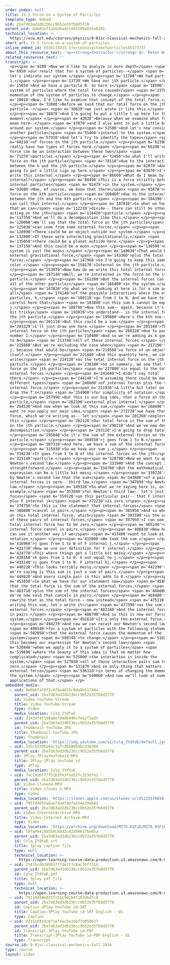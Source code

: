 ```yaml
---
order_index: null
title: 15.5 Force on a System of Particles
template_type: Embed
uid: 2ba7d63ed3db236cc9b52e35fb8d5f70
parent_uid: bde03ef1a56d0a421445595a935e6101
technical_location: >-
  https://ocw.mit.edu/courses/physics/8-01sc-classical-mechanics-fall-2016/week-5-momentum-and-impulse/15.5-force-on-a-system-of-particles/15.5-force-on-a-system-of-particles
short_url: 15.5-force-on-a-system-of-particles
inline_embed_id: 5536115815.5forceonasystemofparticles45573737
about_this_resource_text: '<p><strong>Instructor:</strong> Dr. Peter Dourmashkin</p>'
related_resources_text: ''
transcript: >-
  <p><span m='4280'>Now we'd like to analyze in more depth</span> <span
  m='6950'>our result that for a system of particles--</span> <span m='9900'>so
  let's indicate our system.</span> </p><p><span m='11780'>We had particle
  1.</span> </p><p><span m='13730'>We have our jth particle.</span> </p><p><span
  m='15650'>And we have a particle N. So here's</span> <span m='18500'>our
  system of particles where the total force caused</span> <span m='23780'>the
  momentum of the system of particles to change.</span> </p><p><span
  m='28010'>Now, I'd like to examine that concept of the total force.</span>
  </p><p><span m='32000'>Before we said that our total force on the jth
  particle--</span> <span m='36620'>we just wrote it like this.</span>
  </p><p><span m='38870'>And I'm going to put a little t up here for the
  moment.</span> </p><p><span m='42630'>Because when we examine what force we
  mean here--</span> <span m='47070'>and I also want to put a little boundary
  around our system.</span> </p><p><span m='52580'>And let's now consider
  another particle</span> <span m='55460'>internal to the system.</span>
  </p><p><span m='57910'>And let's try to identify the types</span> <span
  m='60230'>of forces on the jth particle.</span> </p><p><span m='62390'>We can
  really have two types of forces here.</span> </p><p><span m='66200'>Our first
  force can be an interaction between these two</span> <span
  m='71270'>particles.</span> </p><p><span m='72450'>So what I'll write is the
  force on the jth particle</span> <span m='78110'>due to the interaction
  between the k and the jth particle.</span> </p><p><span m='82079'>And I'm
  going to put a little sign up here.</span> </p><p><span m='83870'>I'm going to
  write this internal.</span> </p><p><span m='86660'>What do I mean by
  internal?</span> </p><p><span m='88490'>This is a force strictly between the
  internal particles</span> <span m='92479'>in the system.</span> </p><p><span
  m='93600'>Now, of course, we know that there</span> <span m='95870'>must be a
  force on the kth particle</span> <span m='100460'>due to the interaction
  between the jth and the kth particle.</span> </p><p><span m='104390'>And we
  can call that internal.</span> </p><p><span m='107810'>So what we have here is
  that we can</span> <span m='112220'>divide-- there can still be other forces
  acting on the jth</span> <span m='116420'>particle.</span> </p><p><span
  m='117350'>And we'll do a decomposition like this.</span> </p><p><span
  m='120060'>We'll say that the total force on the jth particle</span> <span
  m='125030'>can come from some external forces.</span> </p><p><span
  m='128990'>There could be an object outside our system.</span> </p><p><span
  m='132800'>If these were interacting gravitationally,</span> <span
  m='135050'>there could be a planet outside here.</span> </p><p><span
  m='137150'>And this could be a moon.</span> </p><p><span m='138590'>And our
  system is just the moons.</span> </p><p><span m='140630'>That would be an
  external gravitational force,</span> <span m='143360'>plus the total internal
  forces.</span> </p><p><span m='147960'>So I'm going to keep this same
  color.</span> </p><p><span m='150170'>Internal on the jth particle.</span>
  </p><p><span m='153079'>Now how do we write this total internal force?</span>
  </p><p><span m='157140'>Well, we're interested in the force on the jth
  particle.</span> </p><p><span m='162260'>But the internal forces can come from
  all of the other particles</span> <span m='166400'>in the system.</span>
  </p><p><span m='167820'>So what we're looking at here is for a sum over
  all</span> <span m='174140'>of the possible interactions where the other
  particles, k,</span> <span m='180110'>go from 1 to N. And we have to be very
  careful here that</span> <span m='183800'>in this sum k cannot be equal to
  j.</span> </p><p><span m='188780'>Now this sum-- again, because it's a little
  bit tricky</span> <span m='193910'>to understand-- is the internal force on
  the jth particle.</span> </p><p><span m='199800'>Here's the kth one.</span>
  </p><p><span m='201110'>But this could be a sum.</span> </p><p><span
  m='203329'>I'll just draw one here.</span> </p><p><span m='205340'>This is the
  internal force on the jth particle</span> <span m='208220'>due to particle
  number 1.</span> </p><p><span m='210400'>And so we're adding as k goes from 1
  to N</span> <span m='213740'>all of these internal forces.</span> </p><p><span
  m='215660'>But we're excluding the case when</span> <span m='217190'>k equals
  j, because that would be</span> <span m='219560'>a force of an object on
  itself.</span> </p><p><span m='221840'>And this quantity here, we can
  write</span> <span m='224120'>as the total internal force on the jth
  particle.</span> </p><p><span m='230180'>So in summary, we see that the total
  force on the jth particle</span> <span m='237800'>is equal to the total
  external forces.</span> </p><p><span m='241640'>I didn't say total
  there.</span> </p><p><span m='244140'>I'm assuming there could be many
  different types</span> <span m='246800'>of internal forces plus the total
  internal force.</span> </p><p><span m='251930'>A little bit later on, we can
  drop the T's</span> <span m='254900'>for simplicity of notation.</span>
  </p><p><span m='257990'>But this is our big idea, that a force on the jth
  particle,</span> <span m='262100'>external plus internal.</span> </p><p><span
  m='264530'>And now when we look at this sum,</span> <span m='268490'>and we
  want to now apply our main idea,</span> <span m='272720'>we have that the
  force, which we're writing as-- let's</span> <span m='281360'>explore
  this.</span> </p><p><span m='282120'>Our total force is the sum of the forces
  on the jth particle.</span> </p><p><span m='290210'>And we've now done this
  decomposition.</span> </p><p><span m='293120'>I'm going to drop total.</span>
  </p><p><span m='295040'>So it's the sum of the external forces on the jth
  particle.</span> </p><p><span m='304550'>j goes from 1 to N.</span>
  </p><p><span m='307310'>And here, we have a sum of the internal forces.</span>
  </p><p><span m='315930'>So we have our sum j.</span> </p><p><span
  m='318230'>It goes from 1 to N of the internal forces on the jth</span> <span
  m='325149'>particle.</span> </p><p><span m='328790'>Now we want to apply
  Newton's second law.</span> </p><p><span m='331940'>And the concept is very
  straightforward.</span> </p><p><span m='334760'>But the mathematical
  expression can be a little bit messy.</span> </p><p><span m='339720'>We know
  by Newton's second law that the sum</span> <span m='343880'>of a pair of
  internal forces is zero-- third law,</span> <span m='347690'>by Newton's third
  law.</span> </p><p><span m='349320'>So what we're saying here is, as an
  example,</span> <span m='353840'>for Newton's third law-- let's just
  focus</span> <span m='359120'>on this particular pair-- that F internal kj
  plus F internal jk</span> <span m='372230'>is zero.</span> </p><p><span
  m='374750'>So this is the statement that internal forces</span> <span
  m='380880'>cancel in pairs.</span> </p><p><span m='385950'>And so when I look
  at this total internal force, which</span> <span m='393390'>is the sum of all
  of these pairs of internal forces,</span> <span m='397950'>I can see that the
  total internal force has to be zero.</span> </p><p><span m='405240'>So
  internal force cancel in pairs.</span> </p><p><span m='408830'>Now here, we
  can see it another way if we</span> <span m='413400'>want to look at this
  notation.</span> </p><p><span m='415080'>We took the sum.</span> </p><p><span
  m='416960'>j goes from 1 to N of F internal j.</span> </p><p><span
  m='421710'>Now we use our definition for F internal.</span> </p><p><span
  m='424770'>This where things get a little bit messy.</span> </p><p><span
  m='428160'>k goes from 1 to N. k not equal to j.</span> </p><p><span
  m='433140'>j goes from 1 to N. F internal kj.</span> </p><p><span
  m='440220'>This looks terribly messy.</span> </p><p><span m='442290'>But what
  we're saying is this sum is just a sum of pairs.</span> </p><p><span
  m='449820'>And every single pair in this adds to 0.</span> </p><p><span
  m='453850'>So what we have for our statement now</span> <span m='458520'>is
  that the total force is the sum of the external forces,</span> <span
  m='463710'>plus the sum of the internal forces</span> <span m='466080'>which
  we've now said that cancels in pairs.</span> </p><p><span m='469480'>So let's
  rewrite that as the total force-- now instead</span> <span m='475110'>of
  writing this sum, let's write it</span> <span m='477390'>as the sum of the
  external forces.</span> </p><p><span m='482340'>And the internal forces cancel
  in pairs.</span> </p><p><span m='486790'>And so this is now our force on our
  system.</span> </p><p><span m='491610'>It's only the external force.</span>
  </p><p><span m='494270'>And now we can recast our Newton's second law</span>
  <span m='498540'>for a system of particles with the following statement</span>
  <span m='502050'>that the external force causes the momentum of the
  system</span> <span m='508740'>to change.</span> </p><p><span m='510270'>And
  this becomes our expression for Newton's second law</span> <span
  m='516840'>when we apply it to a system of particles</span> <span
  m='519690'>where the beauty of this idea is that no matter how
  complicated</span> <span m='525000'>the interaction is inside the
  system,</span> <span m='527850'>all of those interactive pairs sum to
  zero.</span> </p><p><span m='531870'>And so only thing that matters is the
  external force</span> <span m='536310'>in terms of changing the momentum of
  the system.</span> </p><p><span m='540060'>And now we'll look at some
  applications of that.</span> </p>
embedded_media:
  - uid: 0e6bbfaf8f2c0f6a4828c0da8b517404
    parent_uid: 2ba7d63ed3db236cc9b52e35fb8d5f70
    id: Video-YouTube-Stream
    title: Video-YouTube-Stream
    type: Video
    media_location: Cslq_ZYdYwE
  - uid: d143df4f100a0efd880446cfeb2f2ad7
    parent_uid: 2ba7d63ed3db236cc9b52e35fb8d5f70
    id: Thumbnail-YouTube-JPG
    title: Thumbnail-YouTube-JPG
    type: Thumbnail
    media_location: 'https://img.youtube.com/vi/Cslq_ZYdYwE/default.jpg'
  - uid: 535c5d396a4bc1a7c3bb86b9bcd3030d
    parent_uid: 2ba7d63ed3db236cc9b52e35fb8d5f70
    id: 3Play-3PlayYouTubeid-MP4
    title: 3Play-3Play YouTube id
    type: 3Play
    media_location: Cslq_ZYdYwE
  - uid: 7ac1aa6ff7f51b3fe3faa52fc223efe1
    parent_uid: 2ba7d63ed3db236cc9b52e35fb8d5f70
    id: Video-iTunesU-MP4
    title: Video-iTunes U-MP4
    type: Video
    media_location: 'https://itunes.apple.com/us/itunes-u/id1223579658'
  - uid: 7957d405fadae7da0fd6fee54e29e682
    parent_uid: 2ba7d63ed3db236cc9b52e35fb8d5f70
    id: Video-InternetArchive-MP4
    title: Video-Internet Archive-MP4
    type: Video
    media_location: 'https://archive.org/download/MIT8.01F16/MIT8_01F16_L15v05_360p.mp4'
  - uid: 50fa06410d55dcb0d2c42d99617be05a
    parent_uid: 2ba7d63ed3db236cc9b52e35fb8d5f70
    id: Cslq_ZYdYwE.srt
    title: 3play caption file
    type: null
    technical_location: >-
      https://open-learning-course-data-production.s3.amazonaws.com/8-01sc-classical-mechanics-fall-2016/50fa06410d55dcb0d2c42d99617be05a_Cslq_ZYdYwE.srt
  - uid: 2547bcdb38901fffde7f7c8acf6ff31b
    parent_uid: 2ba7d63ed3db236cc9b52e35fb8d5f70
    id: Cslq_ZYdYwE.pdf
    title: 3play pdf file
    type: null
    technical_location: >-
      https://open-learning-course-data-production.s3.amazonaws.com/8-01sc-classical-mechanics-fall-2016/2547bcdb38901fffde7f7c8acf6ff31b_Cslq_ZYdYwE.pdf
  - uid: 79110454e035fc55c9d2b4f263d6dfc0
    parent_uid: 2ba7d63ed3db236cc9b52e35fb8d5f70
    id: Caption-3Play YouTube id-SRT
    title: Caption-3Play YouTube id-SRT-English - US
    type: Caption
  - uid: 8231c6519c671ef4acba16bf7d050937
    parent_uid: 2ba7d63ed3db236cc9b52e35fb8d5f70
    id: Transcript-3Play YouTube id-PDF
    title: Transcript-3Play YouTube id-PDF-English - US
    type: Transcript
course_id: 8-01sc-classical-mechanics-fall-2016
type: course
layout: video
---
```

